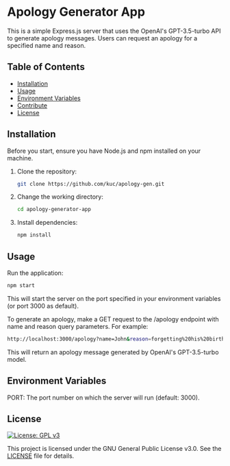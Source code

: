 # Apology Generator App

This is a simple Express.js server that uses the OpenAI's GPT-3.5-turbo API to generate apology messages. Users can request an apology for a specified name and reason.

## Table of Contents

- [Installation](#installation)
- [Usage](#usage)
- [Environment Variables](#environment-variables)
- [Contribute](#contribute)
- [License](#license)

## Installation

Before you start, ensure you have Node.js and npm installed on your machine.

1. Clone the repository:
    ```sh
    git clone https://github.com/kuc/apology-gen.git
    ```
2. Change the working directory:
    ```sh
    cd apology-generator-app
    ```
3. Install dependencies:
    ```sh
    npm install
    ```

## Usage

Run the application:
```sh
npm start
```
This will start the server on the port specified in your environment variables (or port 3000 as default).

To generate an apology, make a GET request to the /apology endpoint with name and reason query parameters. For example:
```sh
http://localhost:3000/apology?name=John&reason=forgetting%20his%20birthday
```
This will return an apology message generated by OpenAI's GPT-3.5-turbo model.

## Environment Variables

PORT: The port number on which the server will run (default: 3000).

## License
   [![License: GPL v3](https://img.shields.io/badge/License-GPLv3-blue.svg)](https://www.gnu.org/licenses/gpl-3.0)
   
   This project is licensed under the GNU General Public License v3.0. See the [LICENSE]([https://github.com/kuc/apology-gen/main/LICENSE]) file for details.
